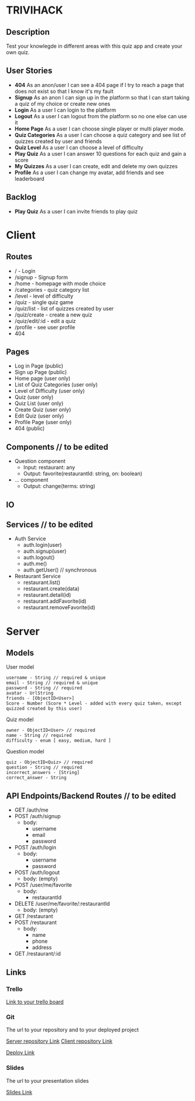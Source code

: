 # TRIVIHACK

## Description

Test your knowlegde in different areas with this quiz app and create your own quiz.

## User Stories

-  **404** As an anon/user I can see a 404 page if I try to reach a page that does not exist so that I know it's my fault
-  **Signup** As an anon I can sign up in the platform so that I can start taking a quiz of my choice or create new ones
-  **Login** As a user I can login to the platform
-  **Logout** As a user I can logout from the platform so no one else can use it
- **Home Page** As a user I can choose single player or multi player mode.
-  **Quiz Categories** As a user I can choose a quiz category and see list of quizzes created by user and friends
-  **Quiz Level** As a user I can choose a level of difficulty
-  **Play Quiz** As a user I can answer 10 questions for each quiz and gain a score
-  **My Quizzes** As a user I can create, edit and delete my own quizzes
-  **Profile** As a user I can change my avatar, add friends and see leaderboard

## Backlog

-  **Play Quiz** As a user I can invite friends to play quiz

  
# Client

## Routes

- / - Login
- /signup - Signup form
- /home - homepage with mode choice
- /categories - quiz category list
- /level - level of difficulty
- /quiz - single quiz game
- /quiz/list - list of quizzes created by user
- /quiz/create - create a new quiz
- /quiz/edit/:id - edit a quiz
- /profile - see user profile
- 404

## Pages

- Log in Page (public)
- Sign up Page (public)
- Home page (user only)
- List of Quiz Categories (user only)
- Level of Difficulty (user only)
- Quiz (user only)
- Quiz List (user only)
- Create Quiz (user only)
- Edit Quiz (user only)
- Profile Page (user only)
- 404 (public)

## Components // to be edited

- Question component
  - Input: restaurant: any
  - Output: favorite(restaurantId: string, on: boolean)
- ... component
  - Output: change(terms: string)

## IO


## Services // to be edited

- Auth Service
  - auth.login(user)
  - auth.signup(user)
  - auth.logout()
  - auth.me()
  - auth.getUser() // synchronous
- Restaurant Service
  - restaurant.list()
  - restaurant.create(data)
  - restaurant.detail(id)
  - restaurant.addFavorite(id)
  - restaurant.removeFavorite(id)   

# Server

## Models

User model

```
username - String // required & unique
email - String // required & unique
password - String // required
avatar - UrlString
friends - [ObjectID<User>]
Score - Number (Score * Level - added with every quiz taken, except quizzed created by this user)
```

Quiz model

```
owner - ObjectID<User> // required
name - String // required
difficulty - enum [ easy, medium, hard ]
```

Question model

```
quiz - ObjectID<Quiz> // required
question - String // required
incorrect_answers - [String]
correct_answer - String
```

## API Endpoints/Backend Routes // to be edited

- GET /auth/me
- POST /auth/signup
  - body:
    - username
    - email
    - password
- POST /auth/login
  - body:
    - username
    - password
- POST /auth/logout
  - body: (empty)
- POST /user/me/favorite
  - body:
    - restaurantId
- DELETE /user/me/favorite/:restaurantId
  - body: (empty)
- GET /restaurant
- POST /restaurant
  - body:
    - name
    - phone
    - address
- GET /restaurant/:id

  

## Links

### Trello

[Link to your trello board](https://trello.com/b/sMbPrnWa/triviahack)

### Git

The url to your repository and to your deployed project

[Server repository Link](https://github.com/Rowe32/triviahack-server)
[Client repository Link](https://github.com/LuizFelipeDosSantos/triviahack-client)

[Deploy Link](http://heroku.com)

### Slides

The url to your presentation slides

[Slides Link](http://slides.com)